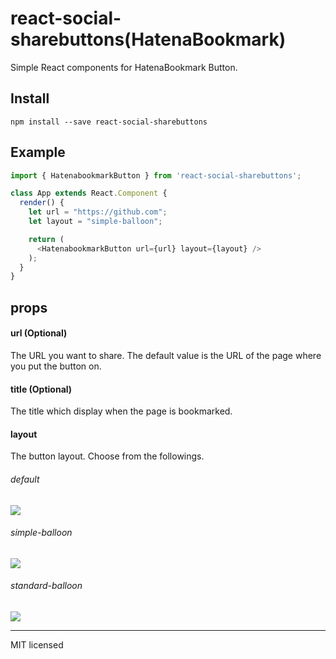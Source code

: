 # react-social-sharebuttons(HatenaBookmark)
Simple React components for HatenaBookmark Button.

## Install
```
npm install --save react-social-sharebuttons
```

## Example
```javascript
import { HatenabookmarkButton } from 'react-social-sharebuttons';

class App extends React.Component {
  render() {
    let url = "https://github.com";
    let layout = "simple-balloon";

    return (
      <HatenabookmarkButton url={url} layout={layout} />
    );
  }
}
```

## props

#### url (Optional)

The URL you want to share. The default value is the URL of the page where you put the button on.

#### title (Optional)
The title which display when the page is bookmarked.

#### layout
The button layout. Choose from the followings.

###### default
![](http://i.imgur.com/AuKmG2o.png)

###### simple-balloon
![](http://i.imgur.com/0fHSBhG.png)

###### standard-balloon
![](http://i.imgur.com/2166oFC.png)

---
MIT licensed
